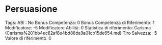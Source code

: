 # Persuasione

Tags: ABI
: No
Bonus Competenza: 0
Bonus Competenza di Riferimento: 1
Modificatore: -5
Modificatore  Abilità: 0
Statistica di riferimento: Carisma (Carisma%201bb4ec82af8e4bd88da9a01cb15de654.md)
Tiro Salvezza: -5
Valore di riferimento: 0